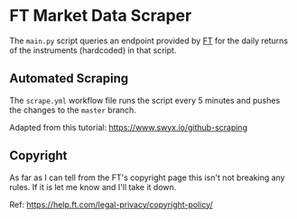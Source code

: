 # FT Market Data Scraper

The `main.py` script queries an endpoint provided by [FT](https://www.ft.com/) for the daily returns of the instruments (hardcoded) in that script.

## Automated Scraping

The `scrape.yml` workflow file runs the script every 5 minutes and pushes the changes to the `master` branch.

Adapted from this tutorial: https://www.swyx.io/github-scraping

## Copyright

As far as I can tell from the FT's copyright page this isn't not breaking any rules. If it is let me know and I'll take it down.

Ref: https://help.ft.com/legal-privacy/copyright-policy/
